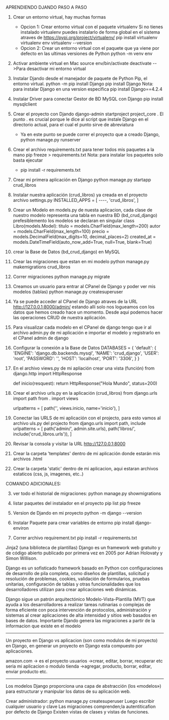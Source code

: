 APRENDIENDO DJANDO PASO A PASO

1.  Crear un entorno virtual, hay muchas formas

    - Opcion 1: Crear entorno virtual con el paquete virtualenv
      Si no tienes instalado virtualenv puedes instalarlo de forma global en el sistema atraves de
      https://pypi.org/project/virtualenv/
      pip install virtualenv
      virtualenv env
      virtualenv --version
    - Opcion 2: Crear un entorno virtual con el paquete que ya viene por defecto en las ultimas versiones de Python
      python -m venv env

2.  Activar ambiente virtual en Mac
    source env/bin/activate
    deactivate -->Para desactivar mi entorno virtual

3.  Instalar Djando desde el manejador de paquete de Python Pip, el entorno virtual.
    python -m pip install Django
    pip install Django
    Nota: para instalar Django en una version especifica
    pip install Django==4.2.4

4.  Instalar Driver para conectar Gestor de BD MySQL con Django
    pip install mysqlclient

5.  Crear el proyecto con Djando
    django-admin startproject project_core .
    El punto . es crucial porque le dice al script que instale Django en el directorio actual,
    para el cual el punto sirve de abreviatura

    - Ya en este punto se puede correr el proyecto que a creado Django,
      python manage.py runserver

6.  Crear el archivo requirements.txt para tener todos mis paquetes a la mano
    pip freeze > requirements.txt
    Nota: para instalar los paquetes solo basta ejecutar

    - pip install -r requirements.txt

7.  Crear mi primera aplicación en Django
    python manage.py startapp crud_libros

8.  Instalar nuestra aplicación (crud_libros) ya creada en el proyecto
    archivo settings.py
    INSTALLED_APPS = [
    ----,
    'crud_libros',
    ]

9.  Crear un Modelo en models.py de nuesta aplicacion, cada clase de nuestro modelo representa una tabla en nuestra BD (bd_crud_django) prefesiblemento los modelos
    se declaran en singular
    class Libro(models.Model):
    titulo = models.CharField(max_length=200)
    autor = models.CharField(max_length=100)
    precio = models.DecimalField(max_digits=10, decimal_places=2)
    created_at = models.DateTimeField(auto_now_add=True, null=True, blank=True)

10. crear la Base de Datos (bd_crud_django) en MySQL

11. Crear las migraciones que estan en mi modelo
    python manage.py makemigrations crud_libros

12. Correr migraciones
    python manage.py migrate

13. Creamos un usuario para entrar al CPanel de Django y poder ver mis modelos (tablas)
    python manage.py createsuperuser

14. Ya se puede acceder al CPanel de Django atraves de la URL http://127.0.0.1:8000/admin/ estando alli solo nos logueamos con
    los datos que hemos creado hace un momento. Desde aqui podemos hacer las operaciones CRUD de nuestra aplicación.

15. Para visualizar cada modelo en el CPanel de django tengo que ir al archivo admin.py de mi aplicación
    e importar el modelo y registrarlo en el CPanel admin de django

16. Configurar la conexión a la Base de Datos
    DATABASES = {
    'default': {
    'ENGINE': 'django.db.backends.mysql',
    'NAME': 'crud_django',
    'USER': 'root',
    'PASSWORD': '',
    'HOST': 'localhost',
    'PORT': '3306',
    }
    }

17. En el archivo views.py de mi apliación crear una vista (función)
    from django.http import HttpResponse

    def inicio(resquest):
    return HttpResponse("Hola Mundo", status=200)

18. Crear el archivo urls.py en la aplicación (crud_libros)
    from django.urls import path
    from . import views

    urlpatterns = [
    path('', views.inicio, name='inicio'),
    ]

19. Conectar las URLS de mi aplicación con el projecto, para esto vamos al archivo uls.py del projecto
    from django.urls import path, include
    urlpatterns = [
    path('admin/', admin.site.urls),
    path('libros/', include('crud_libros.urls')),
    ]

20. Revisar la consola y visitar la URL http://127.0.0.1:8000

21. Crear la carpeta 'templates' dentro de mi aplicación donde estarán mis archivos .html

22. Crear la carpeta 'static' dentro de mi aplicacion, aqui estaran archivos
    estaticos (css, js, imagenes, etc..)

COMANDO ADICIONALES:

3. ver todo el historial de migraciones:
   python manage.py showmigrations

4. listar paquetes del instalador en el proyecto
   pip list
   pip freeze

5. Version de Djando en mi proyecto
   python -m django --version

6. Instalar Paquete para crear variables de entorno
   pip install django-environ

7. Correr archivo requirement.txt
   pip install -r requirements.txt

Jinja2 (una biblioteca de plantillas)
Django es un framework web gratuito y de código abierto publicado por primera vez en 2005 por
Adrian Holovaty y Simon Willison.

Django es un sofisticado framework basado en Python con configuraciones de desarrollo de pila completa,
como diseños de plantillas, solicitud y resolución de problemas, cookies, validación de formularios,
pruebas unitarias, configuración de tablas y otras funcionalidades que los desarrolladores
utilizan para crear aplicaciones web dinámicas.

Django sigue un patrón arquitectónico Modelo-Vista-Plantilla (MVT) que ayuda a los desarrolladores a
realizar tareas rutinarias o complejas de forma eficiente con poca intervención de protocolos,
administración y sistemas al crear aplicaciones de alta intensidad y sitios web basados en bases de datos.
Importante Djando genera las migraciones a partir de la informacion que existe en el modelo

---

Un proyecto en Django vs aplicacion (son como modulos de mi proyecto) en Django, en generar un
proyecto en Django esta compuesto por aplicaciones.

amazon.com -> es el proyecto
usuarios ->crear, editar, borrar, recuperar etc seria mi aplicacion o modulo
tienda ->agregar, producto, borrar, editar, enviar producto etc.

---

Los modelos Django proporciona una capa de abstracción
(los «modelos») para estructurar y manipular los datos de su aplicación web.

Crear administrador:
python manage.py createsuperuser
Luego escribir cualquier usuario y clave
Las migraciones comprenden;la autentiticafion por defecto de Django
Existen vistas de clases y vistas de funciones.
